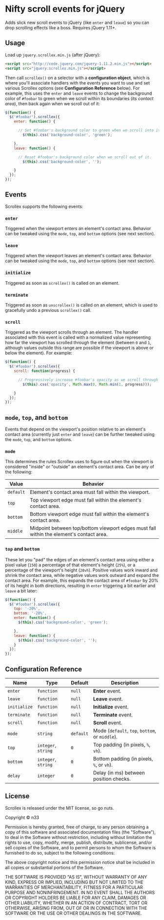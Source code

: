 # Nifty scroll events for jQuery

Adds slick new scroll events to jQuery (like `enter` and `leave`) so you can drop scrolling effects like a boss. Requires jQuery 1.11+.

## Usage

Load up `jquery.scrollex.min.js` (after jQuery):

```html
<script src="http://code.jquery.com/jquery-1.11.2.min.js"></script>
<script src="jquery.scrollex.min.js"></script>
```

Then call `scrollex()` on a selector with a **configuration object**, which is where you'll associate handlers with the events you want to use and set various Scrollex options (see **Configuration Reference** below). For example, this uses the `enter` and `leave` events to change the background color of `#foobar` to green when we scroll within its boundaries (its _contact area_), then back again when we scroll out of it:

```js
$(function() {
  $('#foobar').scrollex({
    enter: function() {

      // Set #foobar's background color to green when we scroll into it.
        $(this).css('background-color', 'green');

    },
    leave: function() {

      // Reset #foobar's background color when we scroll out of it.
        $(this).css('background-color', '');

    }
  });
});
```

## Events

Scrollex supports the following events:

### `enter`
Triggered when the viewport enters an element's contact area. Behavior can be tweaked using the `mode`, `top`, and `bottom` options (see next section).

### `leave`
Triggered when the viewport leaves an element's contact area. Behavior can be tweaked using the `mode`, `top`, and `bottom` options (see next section).

### `initialize`
Triggered as soon as `scrollex()` is called on an element.

### `terminate`
Triggered as soon as `unscrollex()` is called on an element, which is used to gracefully undo a previous `scrollex()` call.

### `scroll`
Triggered as the viewport scrolls through an element. The handler associated with this event is called with a normalized value representing how far the viewport has scrolled through the element (between `0` and `1`, although values outside this range are possible if the viewport is above or below the element). For example:

```js
$(function() {
  $('#foobar').scrollex({
    scroll: function(progress) {

      // Progressively increase #foobar's opacity as we scroll through it.
        $(this).css('opacity', Math.max(0, Math.min(1, progress)));

    }
  });
});
```

## `mode`, `top`, and `bottom`

Events that depend on the viewport's position relative to an element's contact area (currently just `enter` and `leave`) can be further tweaked using the `mode`, `top`, and `bottom` options.

### `mode`

This determines the rules Scrollex uses to figure out when the viewport is considered "inside" or "outside" an element's contact area. Can be any of the following:

Value         | Behavior
--------------|-----------------------------------------------------------------
`default`     | Element's contact area must fall within the viewport.
`top`         | Top viewport edge must fall within the element's contact area.
`bottom`      | Bottom viewport edge must fall within the element's contact area.
`middle`      | Midpoint between top/bottom viewport edges must fall within the element's contact area.

### `top` and `bottom`

These let you "pad" the edges of an element's contact area using either a pixel value (`150`) a percentage of that element's height (`25%`), or a percentage of the viewport's height (`20vh`). Positive values work inward and shrink the contact area, while negative values work outward and expand the contact area. For example, this expands the contact area of `#foobar` by 20% of its height in both directions, resulting in `enter` triggering a bit earlier and `leave` a bit later:

```js
$(function() {
  $('#foobar').scrollex({
    top: '-20%',
    bottom: '-20%',
    enter: function() {
      $(this).css('background-color', 'green');

    },
    leave: function() {
      $(this).css('background-color', '');
    }
  });
});
```

## Configuration Reference

Name         | Type                | Default   | Description
-------------|---------------------|-----------|---------------------------
`enter`      | `function`          | `null`    | **Enter** event.
`leave`      | `function`          | `null`    | **Leave** event.
`initialize` | `function`          | `null`    | **Initialize** event.
`terminate`  | `function`          | `null`    | **Terminate** event.
`scroll`     | `function`          | `null`    | **Scroll** event.
`mode`       | `string`            | `default` | Mode (`default`, `top`, `bottom`, or `middle`).
`top`        | `integer`, `string` | `0`       | Top padding (in pixels, `%`, `vh`).
`bottom`     | `integer`, `string` | `0`       | Bottom padding (in pixels, `%`, or `vh`).
`delay`      | `integer`           | `0`       | Delay (in ms) between position checks.

## License

Scrollex is released under the MIT license, so go nuts.

Copyright © n33

Permission is hereby granted, free of charge, to any person obtaining a copy of this software and associated documentation files (the "Software"), to deal in the Software without restriction, including without limitation the rights to use, copy, modify, merge, publish, distribute, sublicense, and/or sell copies of the Software, and to permit persons to whom the Software is furnished to do so, subject to the following conditions:

The above copyright notice and this permission notice shall be included in all copies or substantial portions of the Software.

THE SOFTWARE IS PROVIDED "AS IS", WITHOUT WARRANTY OF ANY KIND, EXPRESS OR IMPLIED, INCLUDING BUT NOT LIMITED TO THE WARRANTIES OF MERCHANTABILITY, FITNESS FOR A PARTICULAR PURPOSE AND NONINFRINGEMENT. IN NO EVENT SHALL THE AUTHORS OR COPYRIGHT HOLDERS BE LIABLE FOR ANY CLAIM, DAMAGES OR OTHER LIABILITY, WHETHER IN AN ACTION OF CONTRACT, TORT OR OTHERWISE, ARISING FROM, OUT OF OR IN CONNECTION WITH THE SOFTWARE OR THE USE OR OTHER DEALINGS IN THE SOFTWARE.